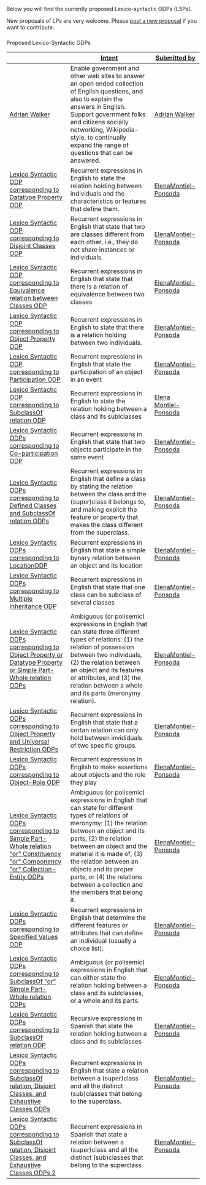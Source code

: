 Below you will find the currently proposed Lexico-syntactic ODPs (LSPs).
 



 New proposals of LPs are very welcome.
Please
 [post a new proposal](../Submissions/ProposeLSP "Submissions:ProposeLSP") 
 if you want to contribute.
 



  





### 

 Proposed Lexico-Syntactic ODPs




|  | [Intent](../Property/Lexico-SyntacticODPIntent "Property:Lexico-SyntacticODPIntent")  | [Submitted by](../Property/Lexico-SyntacticODPSubmittedBy "Property:Lexico-SyntacticODPSubmittedBy")  |
| --- | --- | --- |
| [Adrian Walker](../Submissions/Adrian_Walker "Submissions:Adrian Walker")  |  Enable government and other web sites to answer an open ended collection of English questions, and also to explain the answers in English. Support government folks and citizens socially networking, Wikipedia-style, to continually expand the range of questions that can be answered.  | [Adrian Walker](http://ontologydesignpatterns.org/wiki/index.php?title=User:Adrian_Walker&action=edit&redlink=1 "User:Adrian Walker (not yet written)")  |
| [Lexico Syntactic ODP corresponding to Datatype Property ODP](../Submissions/Lexico_Syntactic_ODP_corresponding_to_Datatype_Property_ODP "Submissions:Lexico Syntactic ODP corresponding to Datatype Property ODP")  |  Recurrent expressions in English to state the relation holding between individuals and the characteristics or features that define them.  | [ElenaMontiel-Ponsoda](../User/ElenaMontiel-Ponsoda "User:ElenaMontiel-Ponsoda")  |
| [Lexico Syntactic ODP corresponding to Disjoint Classes ODP](../Submissions/Lexico_Syntactic_ODP_corresponding_to_Disjoint_Classes_ODP "Submissions:Lexico Syntactic ODP corresponding to Disjoint Classes ODP")  |  Recurrent expressions in English that state that two are classes different from each other, i.e., they do not share instances or individuals.  | [ElenaMontiel-Ponsoda](../User/ElenaMontiel-Ponsoda "User:ElenaMontiel-Ponsoda")  |
| [Lexico Syntactic ODP corresponding to Equivalence relation between Classes ODP](../Submissions/Lexico_Syntactic_ODP_corresponding_to_Equivalence_relation_between_Classes_ODP "Submissions:Lexico Syntactic ODP corresponding to Equivalence relation between Classes ODP")  |  Recurrent expressions in English that state that there is a relation of equivalence between two classes  | [ElenaMontiel-Ponsoda](../User/ElenaMontiel-Ponsoda "User:ElenaMontiel-Ponsoda")  |
| [Lexico Syntactic ODP corresponding to Object Property ODP](../Submissions/Lexico_Syntactic_ODP_corresponding_to_Object_Property_ODP "Submissions:Lexico Syntactic ODP corresponding to Object Property ODP")  |  Recurrent expressions in English to state that there is a relation holding between two individuals.  | [ElenaMontiel-Ponsoda](../User/ElenaMontiel-Ponsoda "User:ElenaMontiel-Ponsoda")  |
| [Lexico Syntactic ODP corresponding to Participation ODP](../Submissions/Lexico_Syntactic_ODP_corresponding_to_Participation_ODP "Submissions:Lexico Syntactic ODP corresponding to Participation ODP")  |  Recurrent expressions in English that state the participation of an object in an event  | [ElenaMontiel-Ponsoda](../User/ElenaMontiel-Ponsoda "User:ElenaMontiel-Ponsoda")  |
| [Lexico Syntactic ODP corresponding to SubclassOf relation ODP](../Submissions/Lexico_Syntactic_ODP_corresponding_to_SubclassOf_relation_ODP "Submissions:Lexico Syntactic ODP corresponding to SubclassOf relation ODP")  |  Recurrent expressions in English to state the relation holding between a class and its sublclasses  | [Elena Montiel-Ponsoda](http://ontologydesignpatterns.org/wiki/index.php?title=User:Elena_Montiel-Ponsoda&action=edit&redlink=1 "User:Elena Montiel-Ponsoda (not yet written)")  |
| [Lexico Syntactic ODPs corresponding to Co-participation ODP](../Submissions/Lexico_Syntactic_ODPs_corresponding_to_Co-participation_ODP "Submissions:Lexico Syntactic ODPs corresponding to Co-participation ODP")  |  Recurrent expressions in English that state that two objects participate in the same event  | [ElenaMontiel-Ponsoda](../User/ElenaMontiel-Ponsoda "User:ElenaMontiel-Ponsoda")  |
| [Lexico Syntactic ODPs corresponding to Defined Classes and SubclassOf relation ODPs](../Submissions/Lexico_Syntactic_ODPs_corresponding_to_Defined_Classes_and_SubclassOf_relation_ODPs "Submissions:Lexico Syntactic ODPs corresponding to Defined Classes and SubclassOf relation ODPs")  |  Recurrent expressions in English that define a class by stating the relation between the class and the (super)class it belongs to, and making explicit the feature or property that makes the class different from the superclass.  | [ElenaMontiel-Ponsoda](../User/ElenaMontiel-Ponsoda "User:ElenaMontiel-Ponsoda")  |
| [Lexico Syntactic ODPs corresponding to LocationODP](../Submissions/Lexico_Syntactic_ODPs_corresponding_to_LocationODP "Submissions:Lexico Syntactic ODPs corresponding to LocationODP")  |  Recurrent expressions in English that state a simple bynary relation between an object and its location  | [ElenaMontiel-Ponsoda](../User/ElenaMontiel-Ponsoda "User:ElenaMontiel-Ponsoda")  |
| [Lexico Syntactic ODPs corresponding to Multiple Inheritance ODP](../Submissions/Lexico_Syntactic_ODPs_corresponding_to_Multiple_Inheritance_ODP "Submissions:Lexico Syntactic ODPs corresponding to Multiple Inheritance ODP")  |  Recurrent expressions in English that state that one class can be subclass of several classes  | [ElenaMontiel-Ponsoda](../User/ElenaMontiel-Ponsoda "User:ElenaMontiel-Ponsoda")  |
| [Lexico Syntactic ODPs corresponding to Object Property or Datatype Property or Simple Part-Whole relation ODPs](../Submissions/Lexico_Syntactic_ODPs_corresponding_to_Object_Property_or_Datatype_Property_or_Simple_Part-Whole_relation_ODPs "Submissions:Lexico Syntactic ODPs corresponding to Object Property or Datatype Property or Simple Part-Whole relation ODPs")  |  Ambiguous (or polisemic) expressions in English that can state three different types of relations: (1) the relation of possession between two individuals, (2) the relation between an object and its features or attributes, and (3) the relation between a whole and its parts (meronymy relation).  | [ElenaMontiel-Ponsoda](../User/ElenaMontiel-Ponsoda "User:ElenaMontiel-Ponsoda")  |
| [Lexico Syntactic ODPs corresponding to Object Property and Universal Restriction ODPs](../Submissions/Lexico_Syntactic_ODPs_corresponding_to_Object_Property_and_Universal_Restriction_ODPs "Submissions:Lexico Syntactic ODPs corresponding to Object Property and Universal Restriction ODPs")  |  Recurrent expressions in English that state that a certan relation can only hold between invididuals of two specific groups.  | [ElenaMontiel-Ponsoda](../User/ElenaMontiel-Ponsoda "User:ElenaMontiel-Ponsoda")  |
| [Lexico Syntactic ODPs corresponding to Object-Role ODP](../Submissions/Lexico_Syntactic_ODPs_corresponding_to_Object-Role_ODP "Submissions:Lexico Syntactic ODPs corresponding to Object-Role ODP")  |  Recurrent expressions in English to make assertions about objects and the role they play  | [ElenaMontiel-Ponsoda](../User/ElenaMontiel-Ponsoda "User:ElenaMontiel-Ponsoda")  |
| [Lexico Syntactic ODPs corresponding to Simple Part-Whole relation "or" Constituency "or" Componency "or" Collection-Entity ODPs](Submissions%253ALexico_Syntactic_ODPs_corresponding_to_Simple_Part-Whole_relation_%2522or%2522_Constituency_%2522or%2522_Componency_%2522or%2522_Collection-Entity_ODPs.html "Submissions:Lexico Syntactic ODPs corresponding to Simple Part-Whole relation \"or\" Constituency \"or\" Componency \"or\" Collection-Entity ODPs")  |  Ambiguous (or polisemic) expressions in English that can state for different types of relations of meronymy: (1) the relation between an object and its parts, (2) the relation between an object and the material it is made of, (3) the relation between an objects and its proper parts, or (4) the relations between a collection and the members that belong it.  | [ElenaMontiel-Ponsoda](../User/ElenaMontiel-Ponsoda "User:ElenaMontiel-Ponsoda")  |
| [Lexico Syntactic ODPs corresponding to Specified Values ODP](../Submissions/Lexico_Syntactic_ODPs_corresponding_to_Specified_Values_ODP "Submissions:Lexico Syntactic ODPs corresponding to Specified Values ODP")  |  Recurrent expressions in English that determine the different features or attributes that can define an individual (usually a choice list).  | [ElenaMontiel-Ponsoda](../User/ElenaMontiel-Ponsoda "User:ElenaMontiel-Ponsoda")  |
| [Lexico Syntactic ODPs corresponding to SubclassOf "or" Simple Part-Whole relation ODPs](Submissions%253ALexico_Syntactic_ODPs_corresponding_to_SubclassOf_%2522or%2522_Simple_Part-Whole_relation_ODPs.html "Submissions:Lexico Syntactic ODPs corresponding to SubclassOf \"or\" Simple Part-Whole relation ODPs")  |  Ambiguous (or polisemic) expressions in English that can either state the relation holding between a class and its sublclasses, or a whole and its parts.  | [ElenaMontiel-Ponsoda](../User/ElenaMontiel-Ponsoda "User:ElenaMontiel-Ponsoda")  |
| [Lexico Syntactic ODPs corresponding to SubclassOf relation ODP](../Submissions/Lexico_Syntactic_ODPs_corresponding_to_SubclassOf_relation_ODP "Submissions:Lexico Syntactic ODPs corresponding to SubclassOf relation ODP")  |  Recursive expressions in Spanish that state the relation holding between a class and its sublclasses  | [ElenaMontiel-Ponsoda](../User/ElenaMontiel-Ponsoda "User:ElenaMontiel-Ponsoda")  |
| [Lexico Syntactic ODPs corresponding to SubclassOf relation, Disjoint Classes, and Exhaustive Classes ODPs](../Submissions/Lexico_Syntactic_ODPs_corresponding_to_SubclassOf_relation,_Disjoint_Classes,_and_Exhaustive_Classes_ODPs "Submissions:Lexico Syntactic ODPs corresponding to SubclassOf relation, Disjoint Classes, and Exhaustive Classes ODPs")  |  Recurrent expressions in English that state a relation between a (super)class and all the distinct (sub)classes that belong to the superclass.  | [ElenaMontiel-Ponsoda](../User/ElenaMontiel-Ponsoda "User:ElenaMontiel-Ponsoda")  |
| [Lexico Syntactic ODPs corresponding to SubclassOf relation, Disjoint Classes, and Exhaustive Classes ODPs 2](../Submissions/Lexico_Syntactic_ODPs_corresponding_to_SubclassOf_relation,_Disjoint_Classes,_and_Exhaustive_Classes_ODPs_2 "Submissions:Lexico Syntactic ODPs corresponding to SubclassOf relation, Disjoint Classes, and Exhaustive Classes ODPs 2")  |  Recurrent expressions in Spanish that state a relation between a (super)class and all the distinct (sub)classes that belong to the superclass.  | [ElenaMontiel-Ponsoda](../User/ElenaMontiel-Ponsoda "User:ElenaMontiel-Ponsoda")  |